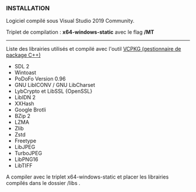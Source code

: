 ### INSTALLATION

Logiciel compilé sous Visual Studio 2019 Community.

Triplet de compilation : **x64-windows-static** avec le flag **/MT**

------

Liste des librairies utilisés et compilé avec l'outil [VCPKG (gestionnaire de package C++)](https://github.com/Microsoft/vcpkg)

- SDL 2
- Wintoast
- PoDoFo Version 0.96
- GNU LibICONV / GNU LibCharset
- LybCrypto et LibSSL {OpenSSL}
- LibIDN 2
- XXHash
- Google Brotli
- BZip 2
- LZMA
- Zlib
- Zstd
- Freetype
- LibJPEG
- TurboJPEG
- LibPNG16
- LibTIFF

A compiler avec le triplet x64-windows-static et placer les librairies compilés dans le dossier /libs .